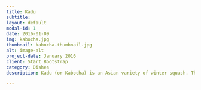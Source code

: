 ```yaml
---
title: Kadu
subtitle: 
layout: default
modal-id: 1
date: 2016-01-09
img: kabocha.jpg
thumbnail: kabocha-thumbnail.jpg
alt: image-alt
project-date: January 2016
client: Start Bootstrap
category: Dishes
description: Kadu (or Kabocha) is an Asian variety of winter squash. This squash is rich in beta carotene, with iron, vitamin C, potassium, and smaller traces of calcium, folic acid.

---
```


